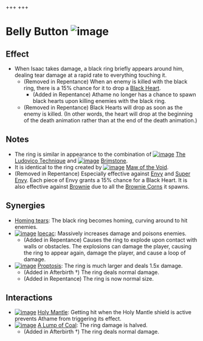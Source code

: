+++
+++

 # Belly Button ![image](/image/Belly_Button.png) 


Effect
--------


* When Isaac takes damage, a black ring briefly appears around him, dealing tear damage at a rapid rate to everything touching it.
	+ (Removed in Repentance) When an enemy is killed with the black ring, there is a 15% chance for it to drop a [Black Heart](/wiki/Black_Heart "Black Heart").
		- (Added in Repentance) Athame no longer has a chance to spawn black hearts upon killing enemies with the black ring.
	+ (Removed in Repentance) Black Hearts will drop as soon as the enemy is killed. (In other words, the heart will drop at the beginning of the death animation rather than at the end of the death animation.)


Notes
-------


* The ring is similar in appearance to the combination of [![image](/image/The_Ludovico_Technique.png)](/wiki/The_Ludovico_Technique "The Ludovico Technique") [The Ludovico Technique](/wiki/The_Ludovico_Technique "The Ludovico Technique") and [![image](/image/Brimstone.png)](/wiki/Brimstone "Brimstone") [Brimstone](/wiki/Brimstone "Brimstone").
* It is identical to the ring created by [![image](/image/Maw_of_the_Void.png)](/wiki/Maw_of_the_Void "Maw of the Void") [Maw of the Void](/wiki/Maw_of_the_Void "Maw of the Void").
* (Removed in Repentance) Especially effective against [Envy](/wiki/Envy "Envy") and [Super Envy](/wiki/Super_Envy "Super Envy"). Each piece of Envy grants a 15% chance for a Black Heart. It is also effective against [Brownie](/wiki/Brownie "Brownie") due to all the [Brownie Corns](/wiki/Brownie_Corn "Brownie Corn") it spawns.


Synergies
-----------


* [Homing tears](/wiki/Homing_tears "Homing tears"): The black ring becomes homing, curving around to hit enemies.
* [![image](/image/Ipecac.png)](/wiki/Ipecac "Ipecac") [Ipecac](/wiki/Ipecac "Ipecac"): Massively increases damage and poisons enemies.
	+ (Added in Repentance) Causes the ring to explode upon contact with walls or obstacles. The explosions can damage the player, causing the ring to appear again, damage the player, and cause a loop of damage.
* [![image](/image/Proptosis.png)](/wiki/Proptosis "Proptosis") [Proptosis](/wiki/Proptosis "Proptosis"): The ring is much larger and deals 1.5x damage.
	+ (Added in Afterbirth †) The ring deals normal damage.
	+ (Added in Repentance) The ring is now normal size.


Interactions
--------------


* [![image](/image/Holy_Mantle.png)](/wiki/Holy_Mantle "Holy Mantle") [Holy Mantle](/wiki/Holy_Mantle "Holy Mantle"): Getting hit when the Holy Mantle shield is active prevents Athame from triggering its effect.
* [![image](/image/A_Lump_of_Coal.png)](/wiki/A_Lump_of_Coal "A Lump of Coal") [A Lump of Coal](/wiki/A_Lump_of_Coal "A Lump of Coal"): The ring damage is halved.
	+ (Added in Afterbirth †) The ring deals normal damage.


